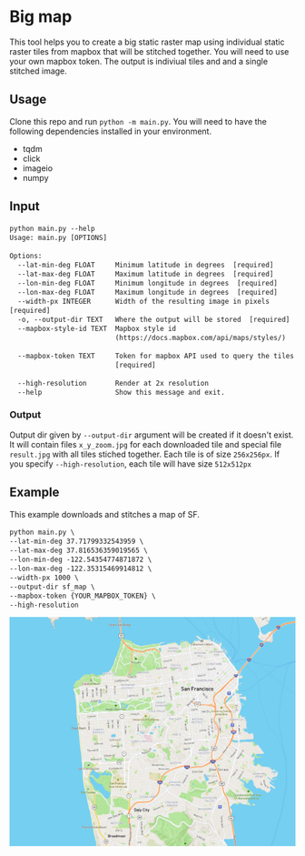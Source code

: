 # Big map

This tool helps you to create a big static raster map using individual
static raster tiles from mapbox that will be stitched together. You will need to use your own mapbox token. The output is indiviual tiles and and a single stitched image.

## Usage

Clone this repo and run `python -m main.py`. You will need to have the following dependencies installed in your environment.
- tqdm
- click
- imageio
- numpy

## Input
```
python main.py --help
Usage: main.py [OPTIONS]

Options:
  --lat-min-deg FLOAT     Minimum latitude in degrees  [required]
  --lat-max-deg FLOAT     Maximum latitude in degrees  [required]
  --lon-min-deg FLOAT     Minimum longitude in degrees  [required]
  --lon-max-deg FLOAT     Maximum longitude in degrees  [required]
  --width-px INTEGER      Width of the resulting image in pixels  [required]
  -o, --output-dir TEXT   Where the output will be stored  [required]
  --mapbox-style-id TEXT  Mapbox style id
                          (https://docs.mapbox.com/api/maps/styles/)

  --mapbox-token TEXT     Token for mapbox API used to query the tiles
                          [required]

  --high-resolution       Render at 2x resolution
  --help                  Show this message and exit.
```
### Output
Output dir given by `--output-dir` argument will be created if it doesn't exist.
It will contain files `x_y_zoom.jpg` for each downloaded tile and special file `result.jpg` with all tiles stiched together. Each tile is of size `256x256px`. If you specify `--high-resolution`, each tile will have size `512x512px`

## Example
This example downloads and stitches a map of SF.
```
python main.py \
--lat-min-deg 37.71799332543959 \
--lat-max-deg 37.816536359019565 \
--lon-min-deg -122.54354774871872 \
--lon-max-deg -122.35315469914812 \
--width-px 1000 \
--output-dir sf_map \
--mapbox-token {YOUR_MAPBOX_TOKEN} \
--high-resolution
```

![SF Example](https://raw.githubusercontent.com/mhamas/big-map/main/sf.jpg)
